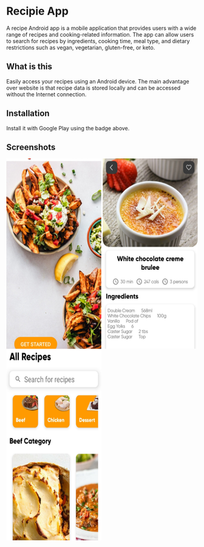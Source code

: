 


# Recipie App
A recipe Android app is a mobile application that provides users with a wide range of recipes and cooking-related information. The app can allow users to search for recipes by ingredients, cooking time, meal type, and dietary restrictions such as vegan, vegetarian, gluten-free, or keto.

## What is this
Easily access your recipes using an Android device. The main advantage over website is that recipe data is stored locally and can be accessed without the Internet connection.

## Installation
Install it with Google Play using the badge above.
    
## Screenshots

<img src="https://raw.githubusercontent.com/aniket691/RecipeApp/08b05cf431c4bd39ccb307f6bad0a56843caa05f/app/src/main/assets/Image1.jpg" height="500" width="250">             <img src="https://raw.githubusercontent.com/aniket691/RecipeApp/08b05cf431c4bd39ccb307f6bad0a56843caa05f/app/src/main/assets/image2.jpg" height="500" width="250">       <img src="https://raw.githubusercontent.com/aniket691/RecipeApp/08b05cf431c4bd39ccb307f6bad0a56843caa05f/app/src/main/assets/image3.jpg" height="500" width="250">                


